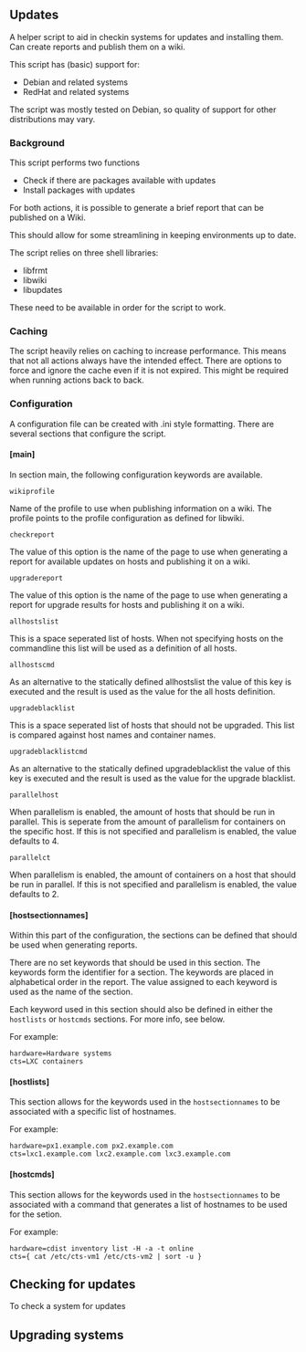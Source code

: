 ## Updates

A helper script to aid in checkin systems for updates and installing them. Can
create reports and publish them on a wiki.

This script has (basic) support for:
* Debian and related systems
* RedHat and related systems

The script was mostly tested on Debian, so quality of support for other distributions
may vary.

### Background

This script performs two functions
* Check if there are packages available with updates
* Install packages with updates

For both actions, it is possible to generate a brief report that can be published
on a Wiki.

This should allow for some streamlining in keeping environments up to date.

The script relies on three shell libraries:
* libfrmt
* libwiki
* libupdates

These need to be available in order for the script to work.

### Caching

The script heavily relies on caching to increase performance. This means that
not all actions always have the intended effect. There are options to force and
ignore the cache even if it is not expired. This might be required when running
actions back to back.

### Configuration

A configuration file can be created with .ini style formatting. There are several
sections that configure the script.

#### [main]

In section main, the following configuration keywords are available.

```wikiprofile```

Name of the profile to use when publishing information on a wiki. The profile points
to the profile configuration as defined for libwiki.

```checkreport```

The value of this option is the name of the page to use when generating a report for
available updates on hosts and publishing it on a wiki.


```upgradereport```

The value of this option is the name of the page to use when generating a report for
upgrade results for hosts and publishing it on a wiki.

```allhostslist```

This is a space seperated list of hosts. When not specifying hosts on the commandline
this list will be used as a definition of all hosts.

```allhostscmd```

As an alternative to the statically defined allhostslist the value of this key is executed
and the result is used as the value for the all hosts definition.

```upgradeblacklist```

This is a space seperated list of hosts that should not be upgraded. This list is compared
against host names and container names.

```upgradeblacklistcmd```

As an alternative to the statically defined upgradeblacklist the value of this key is
executed and the result is used as the value for the upgrade blacklist.

```parallelhost```

When parallelism is enabled, the amount of hosts that should be run in parallel. This is
seperate from the amount of parallelism for containers on the specific host. If this is
not specified and parallelism is enabled, the value defaults to 4.

```parallelct```

When parallelism is enabled, the amount of containers on a host that should be run in
parallel. If this is not specified and parallelism is enabled, the value defaults to 2.

#### [hostsectionnames]

Within this part of the configuration, the sections can be defined that should be
used when generating reports.

There are no set keywords that should be used in this section. The keywords form
the identifier for a section. The keywords are placed in alphabetical order in the
report. The value assigned to each keyword is used as the name of the section.

Each keyword used in this section should also be defined in either the
```hostlists``` or ```hostcmds``` sections. For more info, see below.

For example:
```
hardware=Hardware systems
cts=LXC containers
```

#### [hostlists]

This section allows for the keywords used in the ```hostsectionnames``` to be
associated with a specific list of hostnames.

For example:
```
hardware=px1.example.com px2.example.com
cts=lxc1.example.com lxc2.example.com lxc3.example.com
```

#### [hostcmds]

This section allows for the keywords used in the ```hostsectionnames``` to be
associated with a command that generates a list of hostnames to be used for the
setion.

For example:

```
hardware=cdist inventory list -H -a -t online
cts={ cat /etc/cts-vm1 /etc/cts-vm2 | sort -u }
```

## Checking for updates

To check a system for updates

## Upgrading systems

